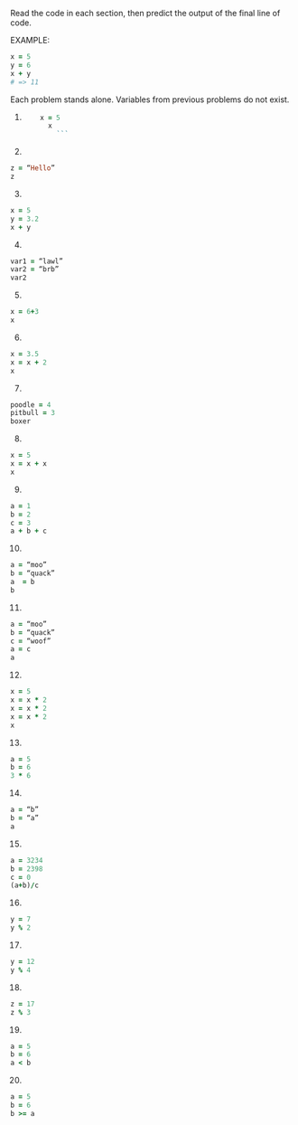Read the code in each section, then predict the output of the final line of code.

EXAMPLE:
```ruby
x = 5
y = 6
x + y
# => 11
```
Each problem stands alone. Variables from previous problems do not exist.


1.
    ```ruby
        x = 5
          x
            ```

2.
```ruby
z = “Hello”
z
```
3.
```ruby
x = 5
y = 3.2
x + y
```
4.
```ruby
var1 = “lawl”
var2 = “brb”
var2
```
5.
```ruby
x = 6+3
x
```
6.
```ruby
x = 3.5
x = x + 2
x
```
7.
```ruby
poodle = 4
pitbull = 3
boxer
```
8.
```ruby
x = 5
x = x + x
x
```
9.
```ruby
a = 1
b = 2
c = 3
a + b + c
```
10.
```ruby
a = “moo”
b = “quack”
a  = b
b
```
11.
```ruby
a = “moo”
b = “quack”
c = “woof”
a = c
a
```
12.
```ruby
x = 5
x = x * 2
x = x * 2
x = x * 2
x
```
13.
```ruby
a = 5
b = 6
3 * 6
```
14.
```ruby
a = “b”
b = “a”
a
```
15.
```ruby
a = 3234
b = 2398
c = 0
(a+b)/c
```
16.
```ruby
y = 7
y % 2
 ```
17.
```ruby
y = 12
y % 4
 ```
18.
```ruby
z = 17
z % 3
```
19.
```ruby
a = 5
b = 6
a < b
```

20.
```ruby
a = 5
b = 6
b >= a
```
